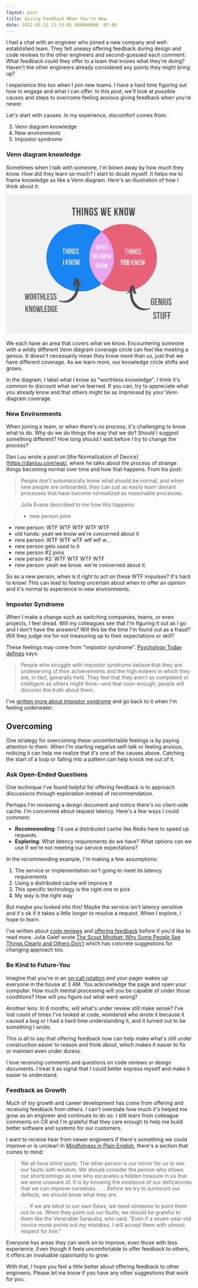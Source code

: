 ```yaml
---
layout: post
title: Giving Feedback When You're New
date: 2022-02-12 21:53:01.000000000 -07:00
---
```


I had a chat with an engineer who joined a new company and well-established
team. They felt uneasy offering feedback during design and code reviews to the
other engineers and second-guessed each comment. What feedback could they offer to
a team that knows what they're doing? Haven't the other engineers already
considered any points they might bring up?

I experience this too when I join new teams. I have a hard time figuring out how
to engage and what I can offer. In this post, we'll look at possible causes and
steps to overcome feeling anxious giving feedback when you're newer.

Let's start with causes. In my experience, discomfort comes from:

3. Venn diagram knowledge
1. New environments
2. Impostor syndrome

### Venn diagram knowledge

Sometimes when I talk with someone, I'm blown away by how much they know. How
did they learn so much? I start to doubt myself.
It helps me to frame knowledge as like a Venn diagram. Here's an illustration of
how I think about it:

![Knowledge Venn diagram](/assets/knowledge_venn_diagram.png)

We each have an area that covers what we know. Encountering someone with
a wildly different Venn diagram coverage circle can feel like meeting a genius.
It doesn't necessarily mean they know more than us, just that we have different
coverage. As we learn more, our knowledge circle shifts and grows.

In the diagram, I label what I know as "worthless knowledge". I think it's
common to discount what we've learned. If you can, try to appreciate what you
already know and that others might be as impressed by your Venn diagram
coverage.


### New Environments

When joining a team, or when there's no process, it's challenging to
know what to do. Why do we do things the way that we do? Should I suggest
something different? How long should I wait before I try to change the process?

Dan Luu wrote a post on
[the Normalization of Device](https://danluu.com/wat/, where he talks about the
process of strange things becoming normal over time and how that
happens. From his post:

> People don't automatically know what should be normal, and when new people are
onboarded, they can just as easily learn deviant processes that have become
normalized as reasonable processes.

> Julia Evans described to me how this happens:

> * new person joins
* new person: WTF WTF WTF WTF WTF
* old hands: yeah we know we're concerned about it
* new person: WTF WTF wTF wtf wtf w...
* new person gets used to it
* new person #2 joins
* new person #2: WTF WTF WTF WTF
* new person: yeah we know. we're concerned about it.

So as a new person, when is it right to act on these WTF impulses? It's hard to
know! This can lead to feeling uncertain about when to offer an opinion and it's
normal to experience in new environments.

### Impostor Syndrome

When I make a change such as switching companies, teams, or even
projects, I feel dread. Will my colleagues see that I'm figuring it out as
I go and I don't have the answers? Will this be the time I'm found out as
a fraud? Will they judge me for not measuring up to their expectations or skill?

These feelings may come from "impostor syndrome". [Psychology Today
defines](https://www.psychologytoday.com/us/basics/imposter-syndrome) says:

> People who struggle with impostor syndrome believe that they are undeserving of
their achievements and the high esteem in which they are, in fact, generally
held. They feel that they aren’t as competent or intelligent as others might
think—and that soon enough, people will discover the truth about them.

I've [written more about impostor
syndrome](https://www.kevinlondon.com/2015/05/27/impostor-syndrome-and-me) and
go back to it when I'm feeling underwater.

## Overcoming

One strategy for overcoming these uncomfortable feelings is by paying attention
to them. When I'm starting negative self-talk or feeling anxious, noticing it
can help me realize that it's one of the causes above. Catching the start of
a loop or falling into a pattern can help knock me out of it.

### Ask Open-Ended Questions
One technique I've found helpful for offering feedback is to approach
discussions through exploration instead of recommendation.

Perhaps I'm reviewing a design document and notice there's no
client-side cache. I'm concerned about request latency. Here's a few ways
I could comment:

* **Recommending**: I'd use a distributed cache like Redis here to speed up requests.
* **Exploring**: What latency requirements do we have? What options can we use
  if we're not meeting our service expectations?

In the recommending example, I'm making a few assumptions:
1. The service or implementation isn't going to meet its latency requirements
2. Using a distributed cache will improve it
3. This specific technology is the right one to pick
4. My way is the right way

But maybe you looked into this! Maybe
the service isn't latency sensitive and it's ok if it takes a little longer to
resolve a request. When I explore, I hope to learn.

I've written about [code
reviews](https://www.kevinlondon.com/2015/05/05/code-review-best-practices) and
[offering
feedback](https://www.kevinlondon.com/2018/06/05/more-code-review-best-practices)
before if you'd like to read more. Julia Galef wrote [The Scout Mindset: Why
Some People See Things Clearly and Others
Don't](https://www.amazon.com/dp/B089CJ6SVS) which has concrete suggestions for
changing approach too.

### Be Kind to Future-You

Imagine that you're in an [on-call
rotation](https://www.pagerduty.com/resources/learn/call-rotations-schedules)
and your pager wakes up everyone in the house at 3 AM.
You acknowledge the page and open your computer.
How much mental processing will you be capable of under those conditions?
How will you figure out what went wrong?

Another lens: In 6 months, will what's under review still make sense? I've lost
count of times I've looked at code, wondered who wrote it because it caused
a bug or I had a hard time understanding it, and it turned out to be something
I wrote.

This is all to say that offering feedback now can help make what's still under
construction easier to reason and think about, which makes it easier to fix
or maintain even under duress.

I love receiving comments and questions on code reviews or design documents.
I treat it as signal that I could better express myself
and make it easier to understand.

### Feedback as Growth

Much of my growth and career development has come from offering
and receiving feedback from others. I can't overstate how much it's helped me
grow as an engineer and continues to do so. I still learn from colleague
comments on CR and I'm grateful that they care enough to help me build better
software and systems for our customers.

I want to receive hear from newer
engineers if there's something we could improve or is unclear! In [Mindfulness
in Plain
English](https://www.amazon.com/Mindfulness-English-Bhante-Henepola-Gunaratana/dp/0861719069/ref=cm_cr_arp_d_product_top?ie=UTF8),
there's a section that comes to mind:

> We all have blind spots. The other person is our
mirror for us to see our faults with wisdom. We should consider the person who
shows our shortcomings as one who excavates a hidden treasure in us that we were
unaware of. It is by knowing the existence of our deficiencies that we can
improve ourselves. . . . Before we try to surmount
our defects, we should know what they are.

> . . . If we are blind to our own flaws, we need someone to point
them out to us. When they point out our faults, we should be grateful to them
like the Venerable Sariputta, who said: "Even if a seven-year-old novice monk
points out my mistakes, I will accept them with utmost respect for him."

Everyone has areas they can work on to improve, even those with less experience.
Even though it feels uncomfortable to offer feedback to others,
it offers an invaluable opportunity to grow.

With that, I hope you feel a little better about offering feedback to other
engineers. Please let me know if you have any other suggestions that work for you.
